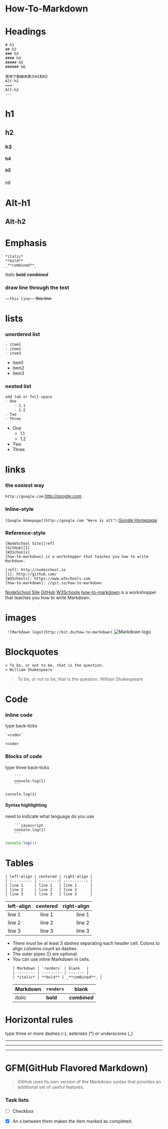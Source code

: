 # How-To-Markdown


# Headings
```
# h1
## h2
### h3
#### h4
##### h5
###### h6

使用下劃線來表示H1和H2
Alt-h1
===
Alt-h2
---
```
# h1
## h2
### h3
#### h4
##### h5
###### h6

Alt-h1
===
Alt-h2
---

# Emphasis
```
*italic*
**bold**
_**combined**_
```
*italic*
**bold**
_**combined**_

### draw line through the text
`~~this line~~`
~~this line~~


# lists

### unordered list
```
- item1
- item2
- item3
```
- item1
- item2
- item3

### nested list
```
add tab or full-space
- One
    - 1.1
    - 1.2
- Two
- Three
```
- One
    - 1.1
    - 1.2
- Two
- Three


# links

### the easiest way
`http://google.com`
http://google.com

### Inline-style
`[Google Homepage](http://google.com "Here is alt")`
[Google Homepage](http://google.com "Here is alt")

### Reference-style
```
[NodeSchool Site][ref]
[GitHub][1]
[W3Schools]
[how-to-markdown] is a workshopper that teaches you how to write Markdown.

[ref]: http://nodeschool.io
[1]: http://github.com/
[W3Schools]: https://www.w3schools.com
[how-to-markdown]: //git.io/how-to-markdown
```
[NodeSchool Site][ref]
[GitHub][1]
[W3Schools]
[how-to-markdown] is a workshopper that teaches you how to write Markdown.

[ref]: http://nodeschool.io
[1]: http://github.com/
[W3Schools]: https://www.w3schools.com
[how-to-markdown]: //git.io/how-to-markdown


# images
` ![Markdown logo](http://bit.do/how-to-markdown)`
 ![Markdown logo](http://bit.do/how-to-markdown)
 
# Blockquotes
```
> To be, or not to be, that is the question.
> William Shakespeare
```
> To be, or not to be, that is the question.
> William Shakespeare 

# Code

### Inline code
type back-ticks
```
`<code>`
```

`<code>`

### Blocks of code
type three back-ticks
```
    ```
    console.log(1)
    ```
```


```
console.log(1)
```
#### Syntax highlighting
need to indicate what language do you use

```
    ```javascript
    console.log(1)
    ```
```

```javascript
console.log(1)
```


# Tables
```
| left-align | centered | right-align |
| :--------- | :-------:| ----------: |
| line 1     | line 1   | line 1      |
| line 2     | line 2   | line 2      |
| line 3     | line 3   | line 3      |
```
| left-align | centered | right-align |
| :--------- | :-------:| ----------: |
| line 1     | line 1   | line 1      |
| line 2     | line 2   | line 2      |
| line 3     | line 3   | line 3      |


* There must be at least 3 dashes separating each header cell. Colons to align columns count as dashes.
* The outer pipes (|) are optional.
* You can use inline Markdown in cells.
    ```
    | Markdown | `renders` | blank   |
    | -------- | --------- | ------- |
    | *italic* | **bold** | _**combined**_ |
    ```
    | Markdown | `renders` | blank   |
    | -------- | --------- | ------- |
    | *italic* | **bold** | _**combined**_ |


# Horizontal rules
type three or more dashes (-), asterisks (*) or underscores (_)

---
***
___


# GFM(GitHub Flavored Markdown)
> GitHub uses its own version of the Markdown syntax that provides an additional set of useful features.
### Task lists
- [ ]  Checkbox
- [x]  An x between them makes the item marked as completed.





